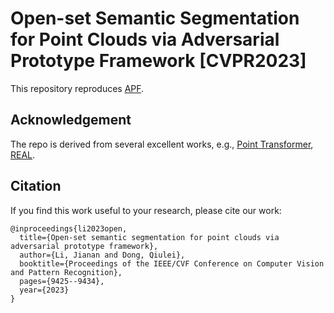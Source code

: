 # Open-set Semantic Segmentation for Point Clouds via Adversarial Prototype Framework [CVPR2023]
This repository reproduces [APF]([https://arxiv.org/abs/2012.09164](https://openaccess.thecvf.com/content/CVPR2023/html/Li_Open-Set_Semantic_Segmentation_for_Point_Clouds_via_Adversarial_Prototype_Framework_CVPR_2023_paper.html)).
## Acknowledgement
The repo is derived from several excellent works, e.g.,  [Point Transformer](https://github.com/Pointcept/PointTransformerV2/tree/main), [REAL](https://github.com/jun-cen/open_world_3d_semantic_segmentation).
## Citation
If you find this work useful to your research, please cite our work:
```
@inproceedings{li2023open,
  title={Open-set semantic segmentation for point clouds via adversarial prototype framework},
  author={Li, Jianan and Dong, Qiulei},
  booktitle={Proceedings of the IEEE/CVF Conference on Computer Vision and Pattern Recognition},
  pages={9425--9434},
  year={2023}
}
```
